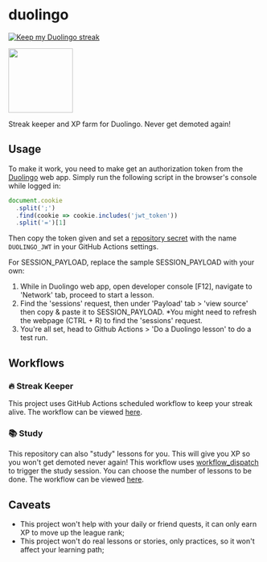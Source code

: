 # duolingo

[![Keep my Duolingo streak](https://github.com/rfoel/duolingo/actions/workflows/streak-keeper.yml/badge.svg?branch=main)](https://github.com/rfoel/duolingo/actions/workflows/streak-keeper.yml)

<img src="duo.svg" width="128px"/>

Streak keeper and XP farm for Duolingo. Never get demoted again!

## Usage

To make it work, you need to make get an authorization token from the [Duolingo](https://duolingo.com) web app. Simply run the following script in the browser's console while logged in:

```js
document.cookie
  .split(';')
  .find(cookie => cookie.includes('jwt_token'))
  .split('=')[1]
```

Then copy the token given and set a [repository secret](https://docs.github.com/actions/learn-github-actions/variables) with the name `DUOLINGO_JWT` in your GitHub Actions settings.

For SESSION_PAYLOAD, replace the sample SESSION_PAYLOAD with your own:
1. While in Duolingo web app, open developer console [F12], navigate to 'Network' tab, proceed to start a lesson.
2. Find the 'sessions' request, then under 'Payload' tab > 'view source' then copy & paste it to SESSION_PAYLOAD.
*You might need to refresh the webpage (CTRL + R) to find the 'sessions' request.
3. You're all set, head to Github Actions > 'Do a Duolingo lesson' to do a test run.

## Workflows

### 🔥 Streak Keeper

This project uses GitHub Actions scheduled workflow to keep your streak alive. The workflow can be viewed [here](.github/workflows/streak-keeper.yml).

### 📚 Study

This repository can also "study" lessons for you. This will give you XP so you won't get demoted never again! This workflow uses [workflow_dispatch](https://docs.github.com/actions/using-workflows/events-that-trigger-workflows#workflow_dispatch) to trigger the study session. You can choose the number of lessons to be done. The workflow can be viewed [here](.github/workflows/study.yml).

## Caveats

- This project won't help with your daily or friend quests, it can only earn XP to move up the league rank;
- This project won't do real lessons or stories, only practices, so it won't affect your learning path;
